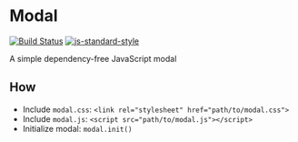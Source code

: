 # Modal

[![Build Status](https://travis-ci.org/stephan281094/modal.svg)](https://travis-ci.org/stephan281094/modal)
[![js-standard-style](https://img.shields.io/badge/code%20style-standard-brightgreen.svg)](http://standardjs.com/)

A simple dependency-free JavaScript modal

## How
* Include `modal.css`: `<link rel="stylesheet" href="path/to/modal.css">`
* Include `modal.js`: `<script src="path/to/modal.js"></script>`
* Initialize modal: `modal.init()`
